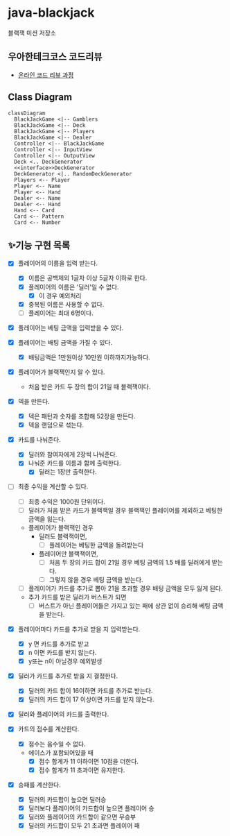 # java-blackjack

블랙잭 미션 저장소

## 우아한테크코스 코드리뷰

- [온라인 코드 리뷰 과정](https://github.com/woowacourse/woowacourse-docs/blob/master/maincourse/README.md)

## Class Diagram

```mermaid
classDiagram
  BlackJackGame <|-- Gamblers
  BlackJackGame <|-- Deck
  BlackJackGame <|-- Players
  BlackJackGame <|-- Dealer
  Controller <|-- BlackJackGame
  Controller <|-- InputView
  Controller <|-- OutputView
  Deck <.. DeckGenerator
  <<interface>>DeckGenerator
  DeckGenerator <|.. RandomDeckGenerator
  Players <-- Player
  Player <-- Name
  Player <-- Hand
  Dealer <-- Name
  Dealer <-- Hand
  Hand <-- Card
  Card <-- Pattern
  Card <-- Number
```

## ✨기능 구현 목록

- [x] 플레이어의 이름을 입력 받는다.
  - [x] 이름은 공백제외 1글자 이상 5글자 이하로 한다.
  - [x] 플레이어의 이름은 '딜러'일 수 없다.
    - [x] 이 경우 예외처리
  - [x] 중복된 이름은 사용할 수 없다.
  - [ ] 플레이어는 최대 6명이다.

- [x] 플레이어는 베팅 금액을 입력받을 수 있다.
- [x] 플레이어는 배팅 금액을 가질 수 있다.
  - [x] 배팅금액은 1만원이상 10만원 이하까지가능하다.
- [x] 플레이어가 블랙잭인지 알 수 있다.
  - 처음 받은 카드 두 장의 합이 21일 때 블랙잭이다.


- [x] 덱을 만든다.
  - [x] 덱은 패턴과 숫자를 조합해 52장을 만든다.
  - [x] 덱을 랜덤으로 섞는다.

- [x] 카드를 나눠준다.
  - [x] 딜러와 참여자에게 2장씩 나눠준다.
  - [x] 나눠준 카드를 이름과 함께 출력한다.
    - [x] 딜러는 1장만 출력한다.

- [ ] 최종 수익을 계산할 수 있다.
  - [ ] 최종 수익은 1000원 단위이다.
  - [ ] 딜러가 처음 받은 카드가 블랙잭일 경우 블랙잭인 플레이어를 제외하고 베팅한 금액을 잃는다.
  - 플레이어가 블랙잭인 경우
    - 딜러도 블랙잭이면,
      - [ ] 플레이어는 베팅한 금액을 돌려받는다
    - 플레이어만 블랙잭이면,
      - [ ] 처음 두 장의 카드 합이 21일 경우 베팅 금액의 1.5 배를 딜러에게 받는다.
      - [ ] 그렇지 않을 경우 베팅 금액을 받는다.
  - [ ] 플레이어가 카드를 추가로 뽑아 21을 초과할 경우 배팅 금액을 모두 잃게 된다.
  - 추가 카드를 받은 딜러가 버스트가 되면
    - [ ] 버스트가 아닌 플레이어들은 가지고 있는 패에 상관 없이 승리해 베팅 금액을 받는다.

- [x] 플레이어마다 카드를 추가로 받을 지 입력받는다.
  - [x] y 면 카드를 추가로 받고
  - [x] n 이면 카드를 받지 않는다.
  - [x] y또는 n이 아닐경우 예외발생

- [x] 딜러가 카드를 추가로 받을 지 결정한다.
  - [x] 딜러의 카드 합이 16이하면 카드를 추가로 받는다.
  - [x] 딜러의 카드 합이 17 이상이면 카드를 받지 않는다.

- [x] 딜러와 플레이어의 카드를 출력한다.

- [x] 카드의 점수를 계산한다.
  - [x] 점수는 음수일 수 없다.
  - 에이스가 포함되어있을 때
    - [x] 점수 합계가 11 이하이면 10점을 더한다.
    - [x] 점수 합계가 11 초과이면 유지한다.

- [x] 승패를 계산한다.
  - [x] 딜러의 카드합이 높으면 딜러승
  - [x] 딜러보다 플레이어의 카드합이 높으면 플레이어 승
  - [x] 딜러와 플레이어의 카드합이 같으면 무승부
  - [x] 딜러의 카드합이 모두 21 초과면 플레이어 패